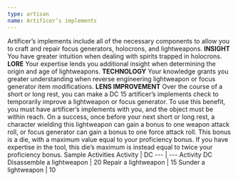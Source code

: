 ```yaml
---
type: artisan
name: Artificer’s implements
---
```

Artificer’s implements include all of the necessary components to allow you to craft and repair focus generators, holocrons, and lightweapons.
__INSIGHT__
You have greater intuition when dealing with spirits trapped in holocrons.
__LORE__
Your expertise lends you additional insight when determining the origin and age of lightweapons.
__TECHNOLOGY__
Your knowledge grants you greater understanding when reverse engineering lightweapon or focus generator item modifications.
__LENS IMPROVEMENT__
Over the course of a short or long rest, you can make a DC 15 artificer’s implements check to temporarily improve a lightweapon or focus generator. To use this benefit, you must have artificer’s implements with you, and the object must be within reach. On a success, once before your next short or long rest, a character wielding this lightweapon can gain a bonus to one weapon attack roll, or focus generator can gain a bonus to one force attack roll. This bonus is a die, with a maximum value equal to your proficiency bonus. If you have expertise in the tool, this die’s maximum is instead equal to twice your proficiency bonus.
Sample Activities
Activity | DC
--- | ---
Activity	DC
Disassemble a lightweapon | 20
Repair a lightweapon | 15
Sunder a lightweapon | 10
